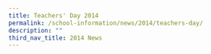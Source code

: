 ```yaml
---
title: Teachers' Day 2014
permalink: /school-information/news/2014/teachers-day/
description: ""
third_nav_title: 2014 News
---
```

